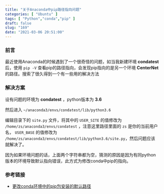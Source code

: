 ```yaml
---
title: "关于Anaconda中pip路径指向问题"
categories: [ "Ubuntu" ]
tags: [ "Python","conda","pip" ]
draft: false
slug: "169"
date: "2021-03-06 20:51:00"
---
```


### 前言

最近使用Anaconda的时候遇到了一个很奇怪的问题，如当我新建环境 **condatest** 后，使用 `pip -V` 查看pip的路径指向，会发现pip指向的是另一个环境 **CenterNet** 的路径。搜索了很久得到一个有一些用的解决方法

### 解决方案

设有问题的环境为 **condatest** ，python版本为 **3.6**

然后进入 `~/anaconda3/envs/condatest/lib/python3.6`

编辑目录下的 `site.py` 文件，将其中的 `USER_SITE` 的值修改为 `/home/zs/anaconda3/envs/condatest` ，注意这里路径里面的 `zs` 是你的当前用户名， `USER_BASE` 的值修改为 `/home/zs/anaconda3/envs/condatest/lib/python3.6/site.py`，然后问题应该就解决了。

因为如果环境问题的话，上面两个字符串都为空，猜测的原因是因为有同python版本的环境导致默认指向错误，此方式为修改conda中pip的指向。

### 参考链接

+ [更改conda环境中的pip包安装的默认路径](https://www.pythonf.cn/read/51713)

